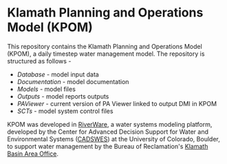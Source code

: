 # Klamath Planning and Operations Model (KPOM)

This repository contains the Klamath Planning and Operations Model (KPOM), a daily timestep water management model. The repository is structured as follows -
* *Database* - model input data
* *Documentation* - model documentation
* *Models* - model files
* *Outputs* - model reports outputs
* *PAViewer* - current version of PA Viewer linked to output DMI in KPOM
* *SCTs* - model system control files

KPOM was developed in [RiverWare](http://riverware.org/), a water systems modeling platform, developed by the Center for Advanced Decision Support for Water and Environmental Systems ([CADSWES](https://www.colorado.edu/cadswes/)) at the University of Colorado, Boulder, to support water management by the Bureau of Reclamation's [Klamath Basin Area Office](https://www.usbr.gov/mp/kbao/).
